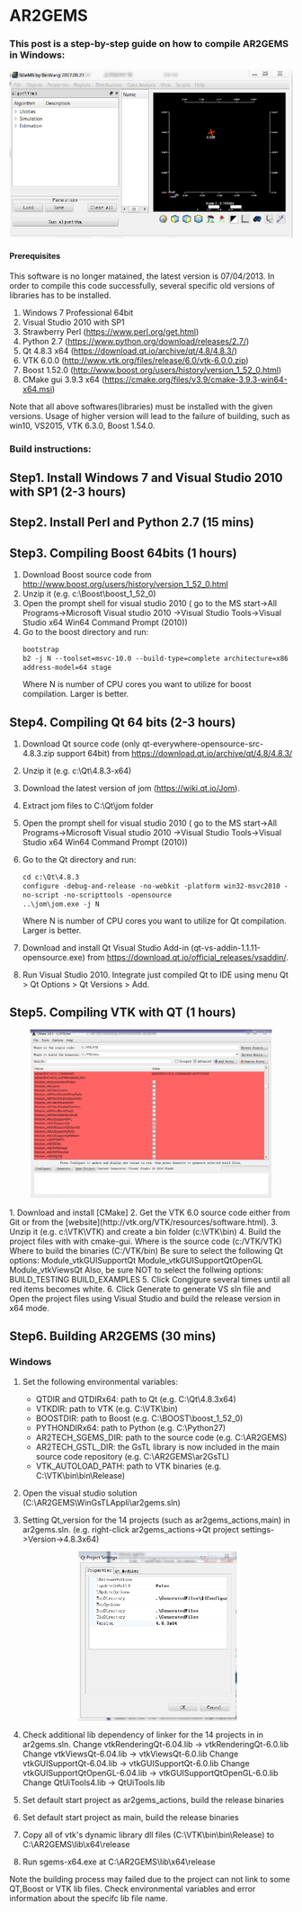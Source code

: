 AR2GEMS
=======

### This post is a step-by-step guide on how to compile AR2GEMS in Windows:

<p align="center">
   <img src = "https://github.com/BinWang0213/TemporaryProject/blob/master/resources/Step6.8.PNG" height="300">
   </p>

#### Prerequisites
This software is no longer matained, the latest version is 07/04/2013. In order to compile this code successfully, several specific old versions of libraries has to be installed.
1) Windows 7 Professional 64bit
2) Visual Studio 2010 with SP1 
3) Strawberry Perl (https://www.perl.org/get.html)
4) Python 2.7 (https://www.python.org/download/releases/2.7/)
4) Qt 4.8.3 x64 (https://download.qt.io/archive/qt/4.8/4.8.3/)
5) VTK 6.0.0 (http://www.vtk.org/files/release/6.0/vtk-6.0.0.zip)
6) Boost 1.52.0 (http://www.boost.org/users/history/version_1_52_0.html)
7) CMake gui 3.9.3 x64 (https://cmake.org/files/v3.9/cmake-3.9.3-win64-x64.msi)

Note that all above softwares(libraries) must be installed with the given versions. Usage of higher version will lead to the failure of building, such as win10, VS2015, VTK 6.3.0, Boost 1.54.0.

### Build instructions:

Step1. Install Windows 7 and Visual Studio 2010 with SP1 (2-3 hours)
--------------------
Step2. Install Perl and Python 2.7 (15 mins)
--------------------
Step3. Compiling Boost 64bits (1 hours)
--------------------
1. Download Boost source code from http://www.boost.org/users/history/version_1_52_0.html
2. Unzip it (e.g. c:\Boost\boost_1_52_0)
3. Open the prompt shell for visual studio 2010 (
   go to the MS start->All Programs->Microsoft Visual studio 2010
   ->Visual Studio Tools->Visual Studio x64 Win64 Command Prompt (2010))
4. Go to the boost directory and run:
   ```
   bootstrap
   b2 -j N --toolset=msvc-10.0 --build-type=complete architecture=x86 address-model=64 stage
   ```
   Where N is number of CPU cores you want to utilize for boost compilation. Larger is better.

Step4. Compiling Qt 64 bits (2-3 hours)
--------------------

1. Download Qt source code (only qt-everywhere-opensource-src-4.8.3.zip support 64bit) from https://download.qt.io/archive/qt/4.8/4.8.3/
2. Unzip it (e.g. c:\Qt\4.8.3-x64)
3. Download the latest version of jom (https://wiki.qt.io/Jom).
4. Extract jom files to C:\Qt\jom folder
5. Open the prompt shell for visual studio 2010 (
   go to the MS start->All Programs->Microsoft Visual studio 2010
   ->Visual Studio Tools->Visual Studio x64 Win64 Command Prompt (2010))
6. Go to the Qt directory and run:

   ```
   cd c:\Qt\4.8.3
   configure -debug-and-release -no-webkit -platform win32-msvc2010 -no-script -no-scripttools -opensource
   ..\jom\jom.exe -j N
   ```
   Where N is number of CPU cores you want to utilize for Qt compilation. Larger is better.
7. Download and install Qt Visual Studio Add-in (qt-vs-addin-1.1.11-opensource.exe) from https://download.qt.io/official_releases/vsaddin/.

8. Run Visual Studio 2010. Integrate just compiled Qt to IDE using menu Qt > Qt Options > Qt Versions > Add.

Step5. Compiling VTK with QT (1 hours)
-------------
<p align="center">
  <img src = "https://github.com/BinWang0213/TemporaryProject/blob/master/resources/Step5.PNG" height="300">
</p>
1. Download and install [CMake]
2. Get the VTK 6.0 source code either from Git or from the [website](http://vtk.org/VTK/resources/software.html).
3. Unzip it (e.g. c:\VTK\VTK) and create a bin folder (c:\VTK\bin)
4. Build the project files with with cmake-gui.
   Where is the source code (c:/VTK/VTK)
   Where to build the binaries (C:/VTK/bin)
   Be sure to select the following Qt options:
      Module_vtkGUISupportQt
      Module_vtkGUISupportQtOpenGL
      Module_vtkViewsQt
   Also, be sure NOT to select the follwing options:
      BUILD_TESTING
      BUILD_EXAMPLES
5. Click Congigure several times until all red items becomes white.
6. Click Generate to generate VS sln file and Open the project files using Visual Studio and build the release version in x64 mode.


Step6. Building AR2GEMS (30 mins)
----------------

### Windows

1. Set the following environmental variables:
   * QTDIR and QTDIRx64: path to Qt (e.g. C:\Qt\4.8.3x64)
   * VTKDIR: path to VTK (e.g. C:\VTK\bin)
   * BOOSTDIR: path to Boost (e.g. C:\BOOST\boost_1_52_0)
   * PYTHONDIRx64: path to Python (e.g. C:\Python27)
   * AR2TECH\_SGEMS\_DIR: path to the source code (e.g. C:\AR2GEMS\)
   * AR2TECH\_GSTL\_DIR: the GsTL library is now included in the main source code repository (e.g. C:\AR2GEMS\ar2GsTL)
   * VTK\_AUTOLOAD\_PATH: path to VTK binaries (e.g. C:\VTK\bin\bin\Release)

2. Open the visual studio solution (C:\AR2GEMS\WinGsTLAppli\ar2gems.sln)
3. Setting Qt_version for the 14 projects (such as ar2gems_actions,main) in ar2gems.sln.
   (e.g. right-click ar2gems_actions->Qt project settings->Version->4.8.3x64)
   <p align="center">
   <img src = "https://github.com/BinWang0213/TemporaryProject/blob/master/resources/Step6.3.PNG" height="300">
   </p>
4. Check additional lib dependency of linker for the 14 projects in in ar2gems.sln.
   Change vtkRenderingQt-6.04.lib -> vtkRenderingQt-6.0.lib
   Change vtkViewsQt-6.04.lib -> vtkViewsQt-6.0.lib
   Change vtkGUISupportQt-6.04.lib -> vtkGUISupportQt-6.0.lib
   Change vtkGUISupportQtOpenGL-6.04.lib -> vtkGUISupportQtOpenGL-6.0.lib
   Change QtUiTools4.lib -> QtUiTools.lib
5. Set default start project as ar2gems_actions, build the release binaries
6. Set default start project as main, build the release binaries
7. Copy all of vtk's dynamic library dll files (C:\VTK\bin\bin\Release) to C:\AR2GEMS\lib\x64\release
8. Run sgems-x64.exe at C:\AR2GEMS\lib\x64\release

Note the building process may failed due to the project can not link to some QT,Boost or VTK lib files. Check environmental variables and error information about the specifc lib file name.

